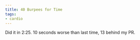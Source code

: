 ```yaml
---
title: 40 Burpees for Time
tags:
- cardio
---
```


Did it in 2:25. 10 seconds worse than last time, 13 behind my PR.
